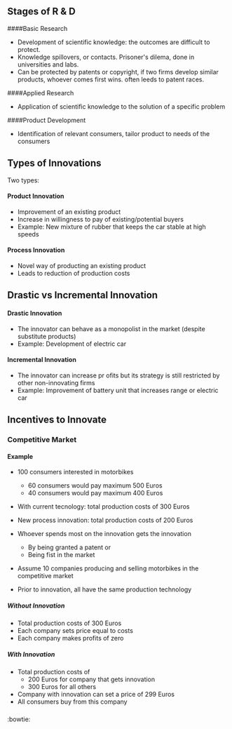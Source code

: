 ## Stages of R & D

####Basic Research
* Development of scientific knowledge: the outcomes are difficult to protect. 
* Knowledge spillovers, or contacts. Prisoner's dilema, done in universities and labs.
* Can be protected by patents or copyright, if two firms develop similar products, whoever comes first wins. often leeds to patent races.

####Applied Research
* Application of scientific knowledge to the solution of a specific problem

####Product Development
* Identification of relevant consumers, tailor product to needs of the consumers

## Types of Innovations
Two types:

#### Product Innovation
* Improvement of an existing product
* Increase in willingness to pay of existing/potential buyers
* Example: New mixture of rubber that keeps the car stable at high speeds

#### Process Innovation
* Novel way of producting an existing product
* Leads to reduction of production costs

## Drastic vs Incremental Innovation
#### Drastic Innovation
* The innovator can behave as a monopolist in the market (despite substitute products)
* Example: Development of electric car

#### Incremental Innovation
* The innovator can increase pr ofits but its strategy is still restricted by other non-innovating firms
* Example: Improvement of battery unit that increases range or electric car

## Incentives to Innovate

### Competitive Market
#### Example
* 100 consumers interested in motorbikes
  * 60 consumers would pay maximum 500 Euros
  * 40 consumers would pay maximum 400 Euros
* With current tecnology: total production costs of 300 Euros

* New process innovation: total production costs of 200 Euros

* Whoever spends most on the innovation gets the innovation
  * By being granted a patent or 
  * Being fist in the market

* Assume 10 companies producing and selling motorbikes in the competitive market
* Prior to innovation, all have the same production technology

##### Without Innovation
* Total production costs of 300 Euros
* Each company sets price equal to costs
* Each company makes profits of zero

##### With Innovation
* Total production costs of
  * 200 Euros for company that gets innovation
  * 300 Euros for all others
* Company with innovation can set a price of 299 Euros
* All consumers buy from this company


###


:bowtie:


